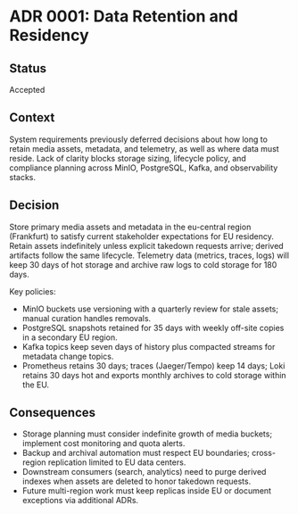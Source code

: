 # ADR 0001: Data Retention and Residency

## Status
Accepted

## Context
System requirements previously deferred decisions about how long to retain media assets, metadata, and telemetry, as well as where data must reside. Lack of clarity blocks storage sizing, lifecycle policy, and compliance planning across MinIO, PostgreSQL, Kafka, and observability stacks.

## Decision
Store primary media assets and metadata in the eu-central region (Frankfurt) to satisfy current stakeholder expectations for EU residency. Retain assets indefinitely unless explicit takedown requests arrive; derived artifacts follow the same lifecycle. Telemetry data (metrics, traces, logs) will keep 30 days of hot storage and archive raw logs to cold storage for 180 days.

Key policies:
- MinIO buckets use versioning with a quarterly review for stale assets; manual curation handles removals.
- PostgreSQL snapshots retained for 35 days with weekly off-site copies in a secondary EU region.
- Kafka topics keep seven days of history plus compacted streams for metadata change topics.
- Prometheus retains 30 days; traces (Jaeger/Tempo) keep 14 days; Loki retains 30 days hot and exports monthly archives to cold storage within the EU.

## Consequences
- Storage planning must consider indefinite growth of media buckets; implement cost monitoring and quota alerts.
- Backup and archival automation must respect EU boundaries; cross-region replication limited to EU data centers.
- Downstream consumers (search, analytics) need to purge derived indexes when assets are deleted to honor takedown requests.
- Future multi-region work must keep replicas inside EU or document exceptions via additional ADRs.
